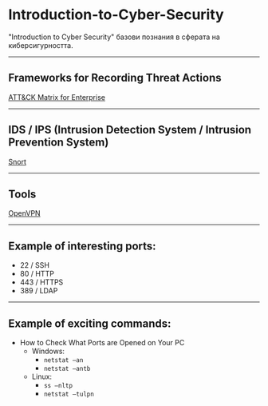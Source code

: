 # Introduction-to-Cyber-Security

"Introduction to Cyber Security" базови познания в сферата на киберсигурността. 

---------------------------------------------------------------

## Frameworks for Recording Threat Actions

[ATT&CK Matrix for Enterprise](https://attack.mitre.org/)

---------------------------------------------------------------

## IDS / IPS (Intrusion Detection System / Intrusion Prevention System)

[Snort](https://www.snort.org/)

---------------------------------------------------------------


## Tools

[OpenVPN](https://openvpn.net/)

---------------------------------------------------------------

## Example of interesting ports:

- 22 / SSH
- 80 / HTTP
- 443 / HTTPS
- 389 / LDAP

---------------------------------------------------------------

## Example of exciting commands:

- How to Check What Ports are Opened on Your PC
  - Windows:
    - `netstat –an`
    - `netstat –antb`
  - Linux:
    - `ss –nltp`
    - `netstat –tulpn`


